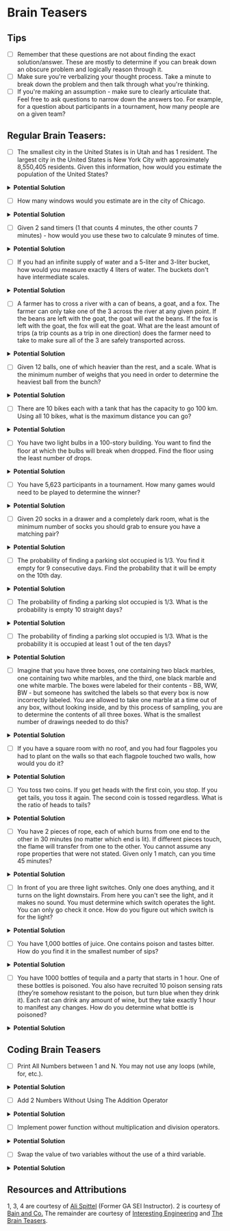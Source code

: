 # Brain Teasers

## Tips
- [ ] Remember that these questions are not about finding the exact solution/answer. These are mostly to determine if you can break down an obscure problem and logically reason through it. 
- [ ] Make sure you're verbalizing your thought process. Take a minute to break down the problem and then talk through what you're thinking.
- [ ] If you're making an assumption - make sure to clearly articulate that. Feel free to ask questions to narrow down the answers too. For example, for a question about participants in a tournament, how many people are on a given team?

## Regular Brain Teasers:
- [ ] The smallest city in the United States is in Utah and has 1 resident. The largest city in the United States is New York City with approximately 8,550,405 residents. Given this information, how would you estimate the population of the United States?
<details>
  <summary><strong>Potential Solution</strong></summary> 
The United States has an approximate population of 327 M. You may want to ask about how many major cities there are in the US. How many total cities there are and do some averaging/normal bell curve estimations. Remember this question is more about your process rather than the actual answer. 
</details>

- [ ] How many windows would you estimate are in the city of Chicago. 
<details>
  <summary><strong>Potential Solution</strong></summary> 
First ask how many buildings are in Chicago and try to pin down an average windows per building. This might be made from averaging different samples together. 
</details>

- [ ] Given 2 sand timers (1 that counts 4 minutes, the other counts 7 minutes) - how would you use these two to calculate 9 minutes of time.
<details>
  <summary><strong>Potential Solution</strong></summary> 
Step 1: Start both timers. Step 2: At 4 minutes, timer 1 will be completed, so it should be flipped over. The other timer will have 3 minutes left. Step 3: At 7 minutes, timer 1 will have 1 minute left and the 2nd timer will be completely empty. You should flip over the second timer. Step 4: At 8 minutes, the first timer will be empty again and the second timer will have 6 minutes left. You should flip over the SECOND TIMER to get the final minute. Step 5: Both timers should now be done at 9 minutes. 
</details>

- [ ] If you had an infinite supply of water and a 5-liter and 3-liter bucket, how would you measure exactly 4 liters of water. The buckets don't have intermediate scales. 
<details>
  <summary><strong>Potential Solution</strong></summary> 
Step 1: Fill the 3-liter bucket completely. Step 2: Transfer the contents of the 3-liter bucket to the 5-liter bucket. Step 3: Fill the 3-liter bucket again. Step 4: transfer as much as you can to the 5-liter bucket. At this point there is 1 liter in the 3-liter bucket and the 5-liter bucket is full. Step 5: Empty the 5-liter bucket out completely (do not transfer to the 3-liter.) Step 6: Transfer the 1 liter of water from the 3-liter bucket to the 5-liter bucket. Step 7: Fill up the 3-liter bucket completely. Step 8: Transfer the contents of the 3-liter bucket to the 5-liter bucket. DONE!
</details>

- [ ] A farmer has to cross a river with a can of beans, a goat, and a fox. The farmer can only take one of the 3 across the river at any given point. If the beans are left with the goat, the goat will eat the beans. If the fox is left with the goat, the fox will eat the goat. What are the least amount of trips (a trip counts as a trip in one direction) does the farmer need to take to make sure all of the 3 are safely transported across. 
<details>
  <summary><strong>Potential Solution</strong></summary> 
Trip 1: Take the goat to the other side. Trip 2: The farmer returns to the start. Trip 3: The farmer takes the beans across. Trip 4: The farmer unloads the beans and brings the goat back to the start. Trip 5: The farmer takes the fox across. Trip 6: The farmer returns to the start. Trip 7: The farmer takes the goat back across. DONE!
</details>

- [ ] Given 12 balls, one of which heavier than the rest, and a scale. What is the minimum number of weighs that you need in order to determine the heaviest ball from the bunch?
<details>
  <summary><strong>Potential Solution</strong></summary> 
Weigh 1: Split the balls 6 on one side and 6 on the other side. Note which side is heavier. Weigh 2: With the heavier side, split the balls 3 on one side and 3 on the other side. Note which side is heavier. Weigh 3: Take 2 out of 3 balls from the heavier side from the previous weigh. If the scale is balanced, the unweighed ball is the heaviest ball. If the scale is tipping to one direction that ball is the heaviest. DONE!
</details>

- [ ] There are 10 bikes each with a tank that has the capacity to go 100 km. Using all 10 bikes, what is the maximum distance you can go?
<details>
  <summary><strong>Potential Solution</strong></summary> 
Step 1: Take all of the bikes 50 KM. Step 2: Transfer the rest of the fuel from half of the bikes to the other half. Now you have 5 bikes will full tanks! Step 3: Go forward 40 KM. Transfer the fuel again. Step 4: You should now 3 full bikes left. Go forward 33 KM. Transfer the fuel. You now have 2 full bikes. Step 5: Go forward 50 KM. Transfer the fuel. You have one full bike left. Step 6: Go forward 100 Km. Total: 273 KM. 
</details>

- [ ] You have two light bulbs in a 100-story building. You want to find the floor at which the bulbs will break when dropped. Find the floor using the least number of drops. 
<details>
  <summary><strong>Potential Solution</strong></summary> 
At most 16 (varies depending on which floor). Start up the building in increments of 10 dropping a lightbulb. As soon as it breaks go back to the floor that you last tried where it didn't break. Now just go up each floor 1 by 1 and test it. 
</details>

- [ ] You have 5,623 participants in a tournament. How many games would need to be played to determine the winner?
<details>
  <summary><strong>Potential Solution</strong></summary> 
Ask how many members are on each side. Ask if the tournament is single elimination. The answer if it is single elimination should be the equal to 1 less than the number of teams in the tournament. Ex: March Madness - 68 teams in the bracket (16 * 4 for each region + 4 play-in teams.) There are 67 games played to determine the winner. 
</details>

- [ ] Given 20 socks in a drawer and a completely dark room, what is the minimum number of socks you should grab to ensure you have a matching pair?
<details>
  <summary><strong>Potential Solution</strong></summary> 
11. If you take 10 socks, there is a chance (albeit small) that the socks produce no match. On the 11th, you're guaranteed a match. 
</details>

- [ ] The probability of finding a parking slot occupied is 1/3. You find it empty for 9 consecutive days. Find the probability that it will be empty on the 10th day. 
<details>
  <summary><strong>Potential Solution</strong></summary> 
1/3. Because the parking lot being occupied is an independent event, each individual event that happens has the same probability. 
</details>

- [ ] The probability of finding a parking slot occupied is 1/3. What is the probability is empty 10 straight days?
<details>
  <summary><strong>Potential Solution</strong></summary> 
This is a bernoulli event. Each day there is a 2/3 chance that the parking lot is occupied. Thus the chance that the parking lot is empty each of the 10 days is (1/3)^10. So (1/3)^10 = 0.00001693508.
</details>

- [ ] The probability of finding a parking slot occupied is 1/3. What is the probability it is occupied at least 1 out of the ten days? 
<details>
  <summary><strong>Potential Solution</strong></summary> 
This is a bernoulli event. Each day there is a 2/3 chance that the parking lot is occupied. Thus the chance that it is empty each day is (1/3)^10. However, we want the chance that it is empty at least one of the 10 days. We just found the probability that it is empty all 10 days, so just subtract that from 1 to find the probability. 1 - (1/3)^10 = .99998306491.
</details>

- [ ] Imagine that you have three boxes, one containing two black marbles, one containing two white marbles, and the third, one black marble and one white marble. The boxes were labeled for their contents - BB, WW, BW - but someone has switched the labels so that every box is now incorrectly labeled. You are allowed to take one marble at a time out of any box, without looking inside, and by this process of sampling, you are to determine the contents of all three boxes. What is the smallest number of drawings needed to do this?
<details>
  <summary><strong>Potential Solution</strong></summary> 
1 draw should suffice. Remember that the contents of the box are correct, but the labels are incorrect. Thus, you should draw a marble from the box labeled BW. This is guaranteed to be either the BB or WW box depending on which color you draw. Let's assume it's white. Now you know that one box is WW. Now that you have that, you have 2 unknown boxes (one labeled incorrectly and one without a label), but you know that the box with the label on it is currently incorrect, so you can just move that label to the other box and use the BW label on it. DONE!
</details>

- [ ] If you have a square room with no roof, and you had four flagpoles you had to plant on the walls so that each flagpole touched two walls, how would you do it?
<details>
  <summary><strong>Potential Solution</strong></summary> 
Put each flag in each of the four corners of the room. 
</details>

- [ ] You toss two coins. If you get heads with the first coin, you stop. If you get tails, you toss it again. The second coin is tossed regardless. What is the ratio of heads to tails?
<details>
  <summary><strong>Potential Solution</strong></summary> 
You would expect the odds of heads or tails to be 50/50 for any tossed coin. You would then expect to toss the first coin at least twice. This should, by rights, give you a ratio of 1 to 1. The second coin is continuously tossed and it should also have a ratio of 1 to 1. Hence the ratio of the two must, therefore, also be 1 to 1.
</details>

- [ ] You have 2 pieces of rope, each of which burns from one end to the other in 30 minutes (no matter which end is lit). If different pieces touch, the flame will transfer from one to the other. You cannot assume any rope properties that were not stated. Given only 1 match, can you time 45 minutes?
<details>
  <summary><strong>Potential Solution</strong></summary> 
Put the first rope at the midpoint of the second rope. Burn either end of the ropes and you'll get 45 minutes. 
</details>

- [ ] In front of you are three light switches. Only one does anything, and it turns on the light downstairs. From here you can't see the light, and it makes no sound. You must determine which switch operates the light. You can only go check it once. How do you figure out which switch is for the light?
<details>
  <summary><strong>Potential Solution</strong></summary> 
The trick here is realize that light bulbs get hot after being in use. So first flick on the 1st switch on and wait 5 minutes. Then flip the 2nd switch on while turning the 1st switch off and wait another 5 minutes. Then flick the 3rd switch on and the 2nd switch off. Go to the basement immediately. If the light is on, the 3rd switch is the answer. If the light is off and COLD then it would be the 1st switch. If the light is off and warm, it was the 2nd switch. 
</details>

- [ ] You have 1,000 bottles of juice. One contains poison and tastes bitter. How do you find it in the smallest number of sips?
<details>
  <summary><strong>Potential Solution</strong></summary> 
Take a small sample from 500 of the bottles and take a sip. If it tastes bitter it's one of those if not it's the other 500. Then take samples from 250 of the 500 that tasted bitter and keep halving until you find the exact bottle. DONE!
</details>

- [ ] You have 1000 bottles of tequila and a party that starts in 1 hour. One of these bottles is poisoned. You also have recruited 10 poison sensing rats (they’re somehow resistant to the poison, but turn blue when they drink it). Each rat can drink any amount of wine, but they take exactly 1 hour to manifest any changes. How do you determine what bottle is poisoned? 
<details>
  <summary><strong>Potential Solution</strong></summary> 
You need to recruit a unique pattern of rats to drink each bottle, so you can trace that pattern back to the correct bottle. In this case, 10 luckily is just enough to use Binary counting to determine the right bottle. As an example, for the first bottle, none of the rats drink it, so if no rats turn blue, it's the poisoned one. For the second bottle have only the first rat drink it. For the third, have only the second rat drink it. For the third have the first and second rat drink it. If you use this and continue down using binary, you could hypothetically test 1024 tequilas. 
</details>

## Coding Brain Teasers

- [ ] Print All Numbers between 1 and N. You may not use any loops (while, for, etc.).
<details>
  <summary><strong>Potential Solution</strong></summary> 
This is a classic recursion example. You have to recursively print numbers. So in this case, you print a number and then pass in the next number to the function until you hit the N value. 
</details>

- [ ] Add 2 Numbers Without Using The Addition Operator
<details>
  <summary><strong>Potential Solution</strong></summary> 
There's lots of ways to do this, here's a few: 1) Use subtraction a + b == a - -b, 2) double iterate: a = 2 b = 2; a-- b++: a = 1, b = 3; a-- b++: a = 0, b = 4.
</details>

- [ ] Implement power function without multiplication and division operators. 
<details>
  <summary><strong>Potential Solution</strong></summary> 
A lot of ways to do this again. If you want you can just use addition and subtraction as you need to. You can also just use recursion. 
</details>

- [ ] Swap the value of two variables without the use of a third variable.
<details>
  <summary><strong>Potential Solution</strong></summary> 
a = 6 b = 10. b = a + b; a = b - a; b = b - a
</details>

## Resources and Attributions
1, 3, 4 are courtesy of [Ali Spittel](https://alispit.tel/) (Former GA SEI Instructor). 2 is courtesy of [Bain and Co.](https://www.bain.com/) The remainder are courtesy of [Interesting Engineering](https://interestingengineering.com/20-great-brainteasers-engineers) and [The Brain Teasers](http://thebrainteasers.com/search/logic). 